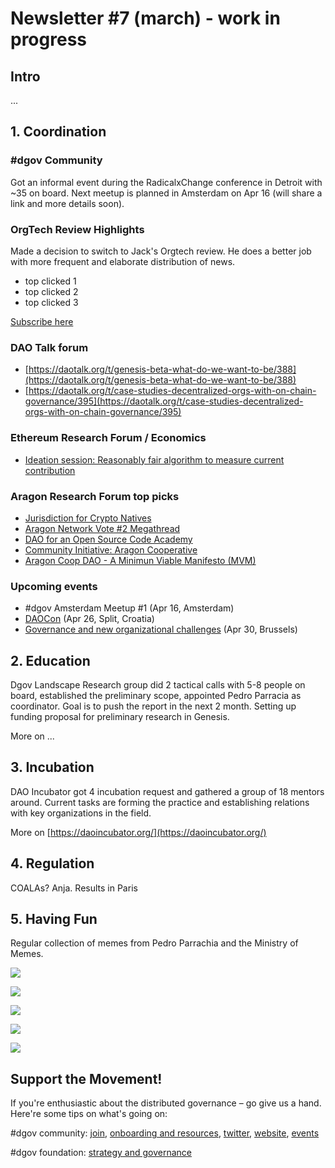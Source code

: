 # Newsletter \#7 \(march\) - work in progress

## Intro

...

## 1. Coordination

### \#dgov Community

Got an informal event during the RadicalxChange conference in Detroit with ~35 on board. Next meetup is planned in Amsterdam on Apr 16 \(will share a link and more details soon\).

### OrgTech Review Highlights

Made a decision to switch to Jack's Orgtech review. He does a better job with more frequent and elaborate distribution of news.

* top clicked 1
* top clicked 2
* top clicked 3

[Subscribe here](https://orgtech.substack.com/)

### DAO Talk forum

* [https://daotalk.org/t/genesis-beta-what-do-we-want-to-be/388](https://daotalk.org/t/genesis-beta-what-do-we-want-to-be/388)
* [https://daotalk.org/t/case-studies-decentralized-orgs-with-on-chain-governance/395](https://daotalk.org/t/case-studies-decentralized-orgs-with-on-chain-governance/395)

### Ethereum Research Forum / Economics​

* [Ideation session: Reasonably fair algorithm to measure current contribution](https://ethresear.ch/t/ideation-session-reasonably-fair-algorithm-to-measure-current-contribution/5194)

### ​Aragon Research Forum​ top picks

* [Jurisdiction for Crypto Natives](https://forum.aragon.org/t/jurisdiction-for-crypto-natives/568)
* [Aragon Network Vote \#2 Megathread](https://forum.aragon.org/t/aragon-network-vote-2-megathread/661)
* [DAO for an Open Source Code Academy](https://forum.aragon.org/t/dao-for-an-open-source-code-academy/664)
* [Community Initiative: Aragon Cooperative](https://forum.aragon.org/t/community-initiative-aragon-cooperative/356)
* [Aragon Coop DAO - A Minimun Viable Manifesto \(MVM\)](https://forum.aragon.org/t/aragon-coop-dao-a-minimun-viable-manifesto-mvm/690)

### Upcoming events

* \#dgov Amsterdam Meetup \#1 \(Apr 16, Amsterdam\)
* [DAOCon](https://daocon.io/) \(Apr 26, Split, Croatia\)
* [Governance and new organizational challenges](https://www.eublockchainforum.eu/events/governance-and-new-organizational-challenges) \(Apr 30, Brussels\)

## 2. Education

Dgov Landscape Research group did 2 tactical calls with 5-8 people on board, established the preliminary scope, appointed Pedro Parracia as coordinator. Goal is to push the report in the next 2 month. Setting up funding proposal for preliminary research in Genesis.

More on ...

## 3. Incubation

DAO Incubator got 4 incubation request and gathered a group of 18 mentors around. Current tasks are forming the practice and establishing relations with key organizations in the field.

More on [https://daoincubator.org/](https://daoincubator.org/)

## 4. Regulation

COALAs? Anja. Results in Paris

## 5. Having Fun

Regular collection of memes from Pedro Parrachia and the Ministry of Memes.

![](../.gitbook/assets/image.png)

![](../.gitbook/assets/image%20%281%29.png)

![](../.gitbook/assets/image%20%2830%29.png)

![](../.gitbook/assets/image%20%288%29.png)

![](../.gitbook/assets/image%20%282%29.png)

## Support the Movement!   <a id="DgovCompilation#3October2018-Events"></a>

If you're enthusiastic about the distributed governance – go give us a hand. Here're some tips on what's going on:

\#dgov community: [join](https://dgov.foundation/#join), [onboarding and resources](../), [twitter](https://twitter.com/dgovearth), [website](http://dgov.foundation), [events](../dgov-industry-landscape/)

\#dgov foundation: [strategy and governance](../foundation/roles/)

